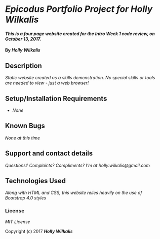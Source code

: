 # _Epicodus Portfolio Project for Holly Wilkalis_

#### _This is a four page website created for the Intro Week 1 code review, on October 13, 2017._

#### By _**Holly Wilkalis**_

## Description

_Static website created as a skills demonstration. No special skills or tools are needed to view - just a web browser!_

## Setup/Installation Requirements

* _None_


## Known Bugs

_None at this time_

## Support and contact details

_Questions? Complaints? Compliments? I'm at holly.wilkalis@gmail.com_

## Technologies Used

_Along with HTML and CSS, this website relies heavily on the use of Bootstrap 4.0 styles_

### License

*MIT License*

Copyright (c) 2017 **_Holly Wilkalis_**

